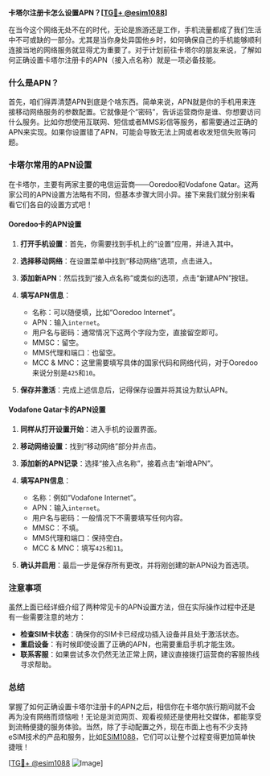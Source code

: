 **卡塔尔注册卡怎么设置APN？[[TG💪+ @esim1088](https://t.me/s/esim1088)]**

在当今这个网络无处不在的时代，无论是旅游还是工作，手机流量都成了我们生活中不可或缺的一部分。尤其是当你身处异国他乡时，如何确保自己的手机能够顺利连接当地的网络服务就显得尤为重要了。对于计划前往卡塔尔的朋友来说，了解如何正确设置卡塔尔注册卡的APN（接入点名称）就是一项必备技能。

### 什么是APN？

首先，咱们得弄清楚APN到底是个啥东西。简单来说，APN就是你的手机用来连接移动网络服务的参数配置。它就像是个“密码”，告诉运营商你是谁、你想要访问什么服务。比如你想使用互联网、短信或者MMS彩信等服务，都需要通过正确的APN来实现。如果你设置错了APN，可能会导致无法上网或者收发短信失败等问题。

### 卡塔尔常用的APN设置

在卡塔尔，主要有两家主要的电信运营商——Ooredoo和Vodafone Qatar。这两家公司的APN设置方法略有不同，但基本步骤大同小异。接下来我们就分别来看看它们各自的设置方式吧！

#### Ooredoo卡的APN设置

1. **打开手机设置**：首先，你需要找到手机上的“设置”应用，并进入其中。
   
2. **选择移动网络**：在设置菜单中找到“移动网络”选项，点击进入。

3. **添加新APN**：然后找到“接入点名称”或类似的选项，点击“新建APN”按钮。

4. **填写APN信息**：
   - 名称：可以随便填，比如“Ooredoo Internet”。
   - APN：输入`internet`。
   - 用户名与密码：通常情况下这两个字段为空，直接留空即可。
   - MMSC：留空。
   - MMS代理和端口：也留空。
   - MCC & MNC：这里需要填写具体的国家代码和网络代码，对于Ooredoo来说分别是`425`和`10`。

5. **保存并激活**：完成上述信息后，记得保存设置并将其设为默认APN。

#### Vodafone Qatar卡的APN设置

1. **同样从打开设置开始**：进入手机的设置界面。

2. **移动网络设置**：找到“移动网络”部分并点击。

3. **添加新的APN记录**：选择“接入点名称”，接着点击“新增APN”。

4. **填写APN信息**：
   - 名称：例如“Vodafone Internet”。
   - APN：输入`internet`。
   - 用户名与密码：一般情况下不需要填写任何内容。
   - MMSC：不填。
   - MMS代理和端口：保持空白。
   - MCC & MNC：填写`425`和`11`。

5. **确认并启用**：最后一步是保存所有更改，并将刚创建的新APN设为首选项。

### 注意事项

虽然上面已经详细介绍了两种常见卡的APN设置方法，但在实际操作过程中还是有一些需要注意的地方：

- **检查SIM卡状态**：确保你的SIM卡已经成功插入设备并且处于激活状态。
- **重启设备**：有时候即使设置了正确的APN，也需要重启手机才能生效。
- **联系客服**：如果尝试多次仍然无法正常上网，建议直接拨打运营商的客服热线寻求帮助。

### 总结

掌握了如何正确设置卡塔尔注册卡的APN之后，相信你在卡塔尔旅行期间就不会再为没有网络而烦恼啦！无论是浏览网页、观看视频还是使用社交媒体，都能享受到流畅便捷的服务体验。当然，除了手动配置之外，现在市面上也有不少支持eSIM技术的产品和服务，比如[ESIM1088](https://t.me/s/esim1088)，它们可以让整个过程变得更加简单快捷哦！

[[TG💪+ @esim1088](https://t.me/s/esim1088) ![Image](https://i.postimg.cc/4NQfJmqS/Snipaste-2025-05-13-00-14-12.png)]